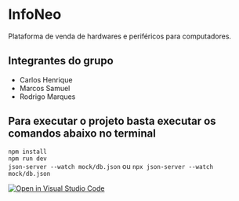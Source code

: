# InfoNeo

Plataforma de venda de hardwares e periféricos para computadores.

## Integrantes do grupo
- Carlos Henrique
- Marcos Samuel
- Rodrigo Marques

## Para executar o projeto basta executar os comandos abaixo no terminal

``` npm install ```<br>
``` npm run dev ```<br>
``` json-server --watch mock/db.json ``` ou ``` npx json-server --watch mock/db.json ```


[![Open in Visual Studio Code](https://classroom.github.com/assets/open-in-vscode-c66648af7eb3fe8bc4f294546bfd86ef473780cde1dea487d3c4ff354943c9ae.svg)](https://classroom.github.com/online_ide?assignment_repo_id=10582270&assignment_repo_type=AssignmentRepo)
